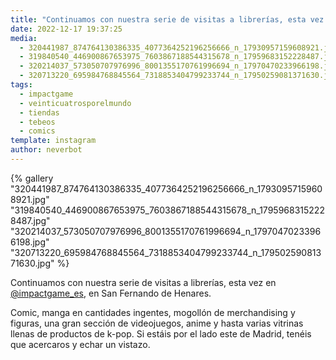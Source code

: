 ```yaml
---
title: "Continuamos con nuestra serie de visitas a librerías, esta vez en @impactgame_es, en San Fernando de Henares"
date: 2022-12-17 19:37:25
media: 
  - 320441987_874764130386335_4077364252196256666_n_17930957159608921.jpg
  - 319840540_446900867653975_7603867188544315678_n_17959683152228487.jpg
  - 320214037_573050707976996_8001355170761996694_n_17970470233966198.jpg
  - 320713220_695984768845564_7318853404799233744_n_17950259081371630.jpg
tags: 
  - impactgame
  - veinticuatrosporelmundo
  - tiendas
  - tebeos
  - comics
template: instagram
author: neverbot
---
```


{% gallery "320441987_874764130386335_4077364252196256666_n_17930957159608921.jpg" "319840540_446900867653975_7603867188544315678_n_17959683152228487.jpg" "320214037_573050707976996_8001355170761996694_n_17970470233966198.jpg" "320713220_695984768845564_7318853404799233744_n_17950259081371630.jpg" %}

Continuamos con nuestra serie de visitas a librerías, esta vez en [@impactgame_es](https://instagram.com/impactgame_es), en San Fernando de Henares.

Comic, manga en cantidades ingentes, mogollón de merchandising y figuras, una gran sección de videojuegos, anime y hasta varias vitrinas llenas de productos de k-pop. Si estáis por el lado este de Madrid, tenéis que acercaros y echar un vistazo.

